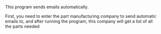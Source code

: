 This program sends emails automatically.

First, you need to enter the part manufacturing company to send automatic emails to, and after running the program, this company will get a list of all the parts needed
